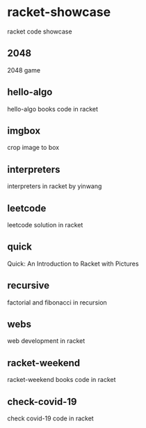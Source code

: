 # racket-showcase
racket code showcase

## 2048
2048 game

## hello-algo
hello-algo books code in racket

## imgbox
crop image to box

## interpreters
interpreters in racket by yinwang

## leetcode
leetcode solution in racket

## quick
Quick: An Introduction to Racket with Pictures

## recursive
factorial and fibonacci in recursion

## webs
web development in racket

## racket-weekend
racket-weekend books code in racket

## check-covid-19
check covid-19 code in racket
